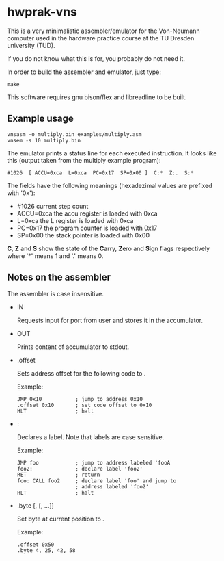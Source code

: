 # hwprak-vns

This is a very minimalistic assembler/emulator for the Von-Neumann
computer used in the hardware practice course at the TU Dresden
university (TUD).

If you do not know what this is for, you probably do not need it.

In order to build the assembler and emulator, just type:

```
make
```

This software requires gnu bison/flex and libreadline to
be built.


## Example usage

  ```
  vnsasm -o multiply.bin examples/multiply.asm
  vnsem -s 10 multiply.bin
  ```

The emulator prints a status line for each executed instruction.
It looks like this (output taken from the multiply example program):

  ```
  #1026  [ ACCU=0xca  L=0xca  PC=0x17  SP=0x00 ]  C:*  Z:.  S:*
  ```

The fields have the following meanings (hexadezimal values are
prefixed with '0x'):

* #1026         current step count
* ACCU=0xca     the accu register is loaded with 0xca
* L=0xca        the L register is loaded with 0xca
* PC=0x17       the program counter is loaded with 0x17
* SP=0x00       the stack pointer is loaded with 0x00

**C**, **Z** and **S** show the state of the **C**arry, **Z**ero and
**S**ign flags respectively where '*' means 1 and '.' means 0.

## Notes on the assembler

The assembler is case insensitive.

* IN <port>

  Requests input for port <port> from user and stores it
  in the accumulator.

* OUT <port>

  Prints content of accumulator to stdout.

* .offset <offset>
  
  Sets address offset for the following code to <offset>.

  Example:

     ```
     JMP 0x10           ; jump to address 0x10
     .offset 0x10       ; set code offset to 0x10
     HLT                ; halt
     ```

* <label>:
  
  Declares a label. Note that labels are case sensitive.

  Example:

     ```
     JMP foo            ; jump to address labeled 'fooÄ
     foo2:              ; declare label 'foo2'
     RET                ; return
     foo: CALL foo2     ; declare label 'foo' and jump to
                        ; address labeled 'foo2'
     HLT                ; halt
     ```

* .byte <value> [, <value2> [, ...]]

  Set byte at current position to <value>.

  Example:

     ```
     .offset 0x50
     .byte 4, 25, 42, 58
     ```
